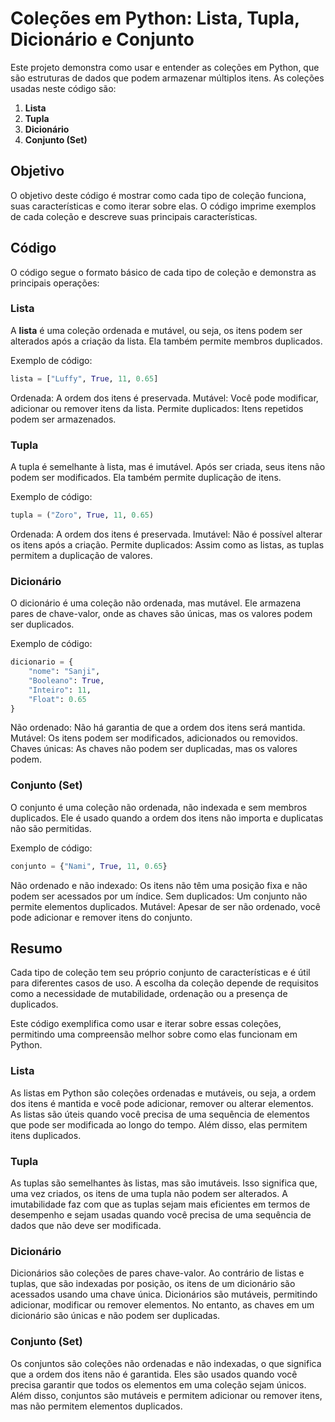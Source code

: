 # Coleções em Python: Lista, Tupla, Dicionário e Conjunto

Este projeto demonstra como usar e entender as coleções em Python, que são estruturas de dados que podem armazenar múltiplos itens. As coleções usadas neste código são:

1. **Lista**
2. **Tupla**
3. **Dicionário**
4. **Conjunto (Set)**

## Objetivo

O objetivo deste código é mostrar como cada tipo de coleção funciona, suas características e como iterar sobre elas. O código imprime exemplos de cada coleção e descreve suas principais características.

## Código

O código segue o formato básico de cada tipo de coleção e demonstra as principais operações:

### Lista

A **lista** é uma coleção ordenada e mutável, ou seja, os itens podem ser alterados após a criação da lista. Ela também permite membros duplicados.

Exemplo de código:

```python
lista = ["Luffy", True, 11, 0.65]
```
Ordenada: A ordem dos itens é preservada.
Mutável: Você pode modificar, adicionar ou remover itens da lista.
Permite duplicados: Itens repetidos podem ser armazenados.

### Tupla
A tupla é semelhante à lista, mas é imutável. Após ser criada, seus itens não podem ser modificados. Ela também permite duplicação de itens.

Exemplo de código:

```python
tupla = ("Zoro", True, 11, 0.65)
```

Ordenada: A ordem dos itens é preservada.
Imutável: Não é possível alterar os itens após a criação.
Permite duplicados: Assim como as listas, as tuplas permitem a duplicação de valores.

### Dicionário
O dicionário é uma coleção não ordenada, mas mutável. Ele armazena pares de chave-valor, onde as chaves são únicas, mas os valores podem ser duplicados.

Exemplo de código:

```python
dicionario = {
    "nome": "Sanji",
    "Booleano": True,
    "Inteiro": 11,
    "Float": 0.65
}
```
Não ordenado: Não há garantia de que a ordem dos itens será mantida.
Mutável: Os itens podem ser modificados, adicionados ou removidos.
Chaves únicas: As chaves não podem ser duplicadas, mas os valores podem.

### Conjunto (Set)
O conjunto é uma coleção não ordenada, não indexada e sem membros duplicados. Ele é usado quando a ordem dos itens não importa e duplicatas não são permitidas.

Exemplo de código:

```python
conjunto = {"Nami", True, 11, 0.65}
```
Não ordenado e não indexado: Os itens não têm uma posição fixa e não podem ser acessados por um índice.
Sem duplicados: Um conjunto não permite elementos duplicados.
Mutável: Apesar de ser não ordenado, você pode adicionar e remover itens do conjunto.

## Resumo
Cada tipo de coleção tem seu próprio conjunto de características e é útil para diferentes casos de uso. A escolha da coleção depende de requisitos como a necessidade de mutabilidade, ordenação ou a presença de duplicados.

Este código exemplifica como usar e iterar sobre essas coleções, permitindo uma compreensão melhor sobre como elas funcionam em Python.


### Lista
As listas em Python são coleções ordenadas e mutáveis, ou seja, a ordem dos itens é mantida e você pode adicionar, remover ou alterar elementos. As listas são úteis quando você precisa de uma sequência de elementos que pode ser modificada ao longo do tempo. Além disso, elas permitem itens duplicados.

### Tupla
As tuplas são semelhantes às listas, mas são imutáveis. Isso significa que, uma vez criados, os itens de uma tupla não podem ser alterados. A imutabilidade faz com que as tuplas sejam mais eficientes em termos de desempenho e sejam usadas quando você precisa de uma sequência de dados que não deve ser modificada.

### Dicionário
Dicionários são coleções de pares chave-valor. Ao contrário de listas e tuplas, que são indexadas por posição, os itens de um dicionário são acessados usando uma chave única. Dicionários são mutáveis, permitindo adicionar, modificar ou remover elementos. No entanto, as chaves em um dicionário são únicas e não podem ser duplicadas.

### Conjunto (Set)
Os conjuntos são coleções não ordenadas e não indexadas, o que significa que a ordem dos itens não é garantida. Eles são usados quando você precisa garantir que todos os elementos em uma coleção sejam únicos. Além disso, conjuntos são mutáveis e permitem adicionar ou remover itens, mas não permitem elementos duplicados.